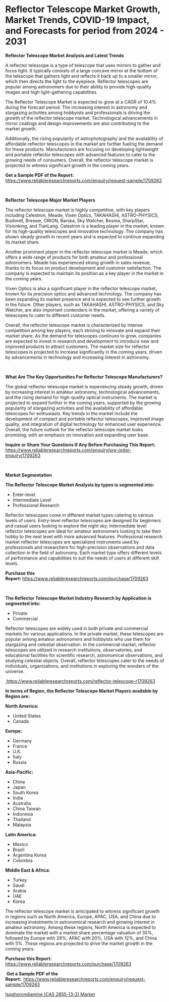 <p><h1>Reflector Telescope Market Growth, Market Trends, COVID-19 Impact, and Forecasts for period from 2024 - 2031</h1></p><p><strong>Reflector Telescope Market Analysis and Latest Trends</strong></p>
<p><p>A reflector telescope is a type of telescope that uses mirrors to gather and focus light. It typically consists of a large concave mirror at the bottom of the telescope that gathers light and reflects it back up to a smaller mirror, which then directs the light to the eyepiece. Reflector telescopes are popular among astronomers due to their ability to provide high-quality images and high light-gathering capabilities.</p><p>The Reflector Telescope Market is expected to grow at a CAGR of 10.4% during the forecast period. The increasing interest in astronomy and stargazing activities among hobbyists and professionals is driving the growth of the reflector telescope market. Technological advancements in mirror coatings and design improvements are also contributing to the market growth.</p><p>Additionally, the rising popularity of astrophotography and the availability of affordable reflector telescopes in the market are further fueling the demand for these products. Manufacturers are focusing on developing lightweight and portable reflector telescopes with advanced features to cater to the growing needs of consumers. Overall, the reflector telescope market is projected to witness significant growth in the coming years.</p></p>
<p><strong>Get a Sample PDF of the Report:&nbsp;</strong> <a href="https://www.reliableresearchreports.com/enquiry/request-sample/1709263">https://www.reliableresearchreports.com/enquiry/request-sample/1709263</a></p>
<p>&nbsp;</p>
<p><strong>Reflector Telescope Major Market Players</strong></p>
<p><p>The reflector telescope market is highly competitive, with key players including Celestron, Meade, Vixen Optics, TAKAHASHI, ASTRO-PHYSICS, Bushnell, Bresser, ORION, Barska, Sky Watcher, Bosma, SharpStar, Visionking, and TianLang. Celestron is a leading player in the market, known for its high-quality telescopes and innovative technology. The company has shown steady growth in recent years and is expected to continue expanding its market share.</p><p>Another prominent player in the reflector telescope market is Meade, which offers a wide range of products for both amateur and professional astronomers. Meade has experienced strong growth in sales revenue, thanks to its focus on product development and customer satisfaction. The company is expected to maintain its position as a key player in the market in the coming years.</p><p>Vixen Optics is also a significant player in the reflector telescope market, known for its precision optics and advanced technology. The company has been expanding its market presence and is expected to see further growth in the future. Other players, such as TAKAHASHI, ASTRO-PHYSICS, and Sky Watcher, are also important contenders in the market, offering a variety of telescopes to cater to different customer needs.</p><p>Overall, the reflector telescope market is characterized by intense competition among key players, each striving to innovate and expand their market share. As the demand for telescopes continues to grow, companies are expected to invest in research and development to introduce new and improved products to attract customers. The market size for reflector telescopes is projected to increase significantly in the coming years, driven by advancements in technology and increasing interest in astronomy.</p></p>
<p>&nbsp;</p>
<p><strong>What Are The Key Opportunities For Reflector Telescope Manufacturers?</strong></p>
<p><p>The global reflector telescope market is experiencing steady growth, driven by increasing interest in amateur astronomy, technological advancements, and the rising demand for high-quality optical instruments. The market is projected to expand further in the coming years, supported by the growing popularity of stargazing activities and the availability of affordable telescopes for enthusiasts. Key trends in the market include the development of compact and portable reflector telescopes, improved image quality, and integration of digital technology for enhanced user experience. Overall, the future outlook for the reflector telescope market looks promising, with an emphasis on innovation and expanding user base.</p></p>
<p><strong>Inquire or Share Your Questions If Any Before Purchasing This Report:</strong> <a href="https://www.reliableresearchreports.com/enquiry/pre-order-enquiry/1709263">https://www.reliableresearchreports.com/enquiry/pre-order-enquiry/1709263</a></p>
<p>&nbsp;</p>
<p><strong>Market Segmentation</strong></p>
<p><strong>The Reflector Telescope Market Analysis by types is segmented into:</strong></p>
<p><ul><li>Enter-level</li><li>Intermediate Level</li><li>Professional Research</li></ul></p>
<p><p>Reflector telescopes come in different market types catering to various levels of users. Entry-level reflector telescopes are designed for beginners and casual users looking to explore the night sky. Intermediate level reflector telescopes are ideal for amateur astronomers looking to take their hobby to the next level with more advanced features. Professional research market reflector telescopes are specialized instruments used by professionals and researchers for high-precision observations and data collection in the field of astronomy. Each market type offers different levels of performance and capabilities to suit the needs of users at different skill levels.</p></p>
<p><strong>Purchase this Report:&nbsp;</strong><a href="https://www.reliableresearchreports.com/purchase/1709263">https://www.reliableresearchreports.com/purchase/1709263</a></p>
<p>&nbsp;</p>
<p><strong>The Reflector Telescope Market Industry Research by Application is segmented into:</strong></p>
<p><ul><li>Private</li><li>Commercial</li></ul></p>
<p><p>Reflector telescopes are widely used in both private and commercial markets for various applications. In the private market, these telescopes are popular among amateur astronomers and hobbyists who use them for stargazing and celestial observation. In the commercial market, reflector telescopes are utilized in research institutions, observatories, and educational facilities for scientific research, astronomical observations, and studying celestial objects. Overall, reflector telescopes cater to the needs of individuals, organizations, and institutions in exploring the wonders of the universe.</p></p>
<p><a href="https://www.reliableresearchreports.com/reflector-telescope-r1709263">&nbsp;https://www.reliableresearchreports.com/reflector-telescope-r1709263</a></p>
<p><strong>In terms of Region, the Reflector Telescope Market Players available by Region are:</strong></p>
<p>
    <p> <strong> North America: </strong>
        <ul>
            <li>United States</li>
            <li>Canada</li>
        </ul>
        </p> 
    <p> <strong> Europe: </strong>
        <ul>
            <li>Germany</li>
            <li>France</li>
            <li>U.K.</li>
            <li>Italy</li>
            <li>Russia</li>
        </ul>
        </p> 
    <p> <strong> Asia-Pacific: </strong>
        <ul>
            <li>China</li>
            <li>Japan</li>
            <li>South Korea</li>
            <li>India</li>
            <li>Australia</li>
            <li>China Taiwan</li>
            <li>Indonesia</li>
            <li>Thailand</li>
            <li>Malaysia</li>
        </ul>
        </p> 
    <p> <strong> Latin America: </strong>
        <ul>
            <li>Mexico</li>
            <li>Brazil</li>
            <li>Argentina Korea</li>
            <li>Colombia</li>
        </ul>
        </p> 
    <p> <strong> Middle East & Africa: </strong>
        <ul>
            <li>Turkey</li>
            <li>Saudi</li>
            <li>Arabia</li>
            <li>UAE</li>
            <li>Korea</li>
        </ul>
    </p>
    </p>
<p><p>The reflector telescope market is anticipated to witness significant growth in regions such as North America, Europe, APAC, USA, and China due to increasing investments in astronomical research and growing interest in amateur astronomy. Among these regions, North America is expected to dominate the market with a market share percentage valuation of 35%, followed by Europe with 28%, APAC with 20%, USA with 12%, and China with 5%. These regions are projected to drive the market growth in the coming years.</p></p>
<p><strong>Purchase this Report: </strong><a href="https://www.reliableresearchreports.com/purchase/1709263">https://www.reliableresearchreports.com/purchase/1709263</a></p>
<p>&nbsp;<strong>Get a Sample PDF of the Report:&nbsp;&nbsp;</strong><a href="https://www.reliableresearchreports.com/enquiry/request-sample/1709263">https://www.reliableresearchreports.com/enquiry/request-sample/1709263</a></p>
<p><strong></strong></p>
<p><p><a href="https://github.com/abdillahsp58/Market-Research-Report-List-1/blob/main/isophorondiamine-cas-2855-13-2-market.md">Isophorondiamine (CAS 2855-13-2) Market</a></p></p>